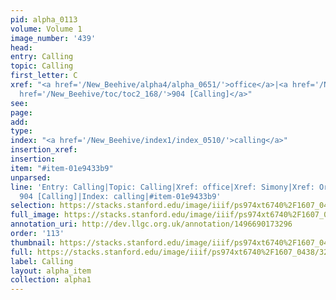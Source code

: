```yaml
---
pid: alpha_0113
volume: Volume 1
image_number: '439'
head: 
entry: Calling
topic: Calling
first_letter: C
xref: "<a href='/New_Beehive/alpha4/alpha_0651/'>office</a>|<a href='/New_Beehive/alpha4/alpha_0867/'>Simony</a>|Ordination|<a
  href='/New_Beehive/toc/toc2_168/'>904 [Calling]</a>"
see: 
page: 
add: 
type: 
index: "<a href='/New_Beehive/index1/index_0510/'>calling</a>"
insertion_xref: 
insertion: 
item: "#item-01e9433b9"
unparsed: 
line: 'Entry: Calling|Topic: Calling|Xref: office|Xref: Simony|Xref: Ordination|Xref:
  904 [Calling]|Index: calling|#item-01e9433b9'
selection: https://stacks.stanford.edu/image/iiif/ps974xt6740%2F1607_0438/321,1235,3146,513/full/0/default.jpg
full_image: https://stacks.stanford.edu/image/iiif/ps974xt6740%2F1607_0438/full/full/0/default.jpg
annotation_uri: http://dev.llgc.org.uk/annotation/1496690173296
order: '113'
thumbnail: https://stacks.stanford.edu/image/iiif/ps974xt6740%2F1607_0438/321,1235,600,180/250,/0/default.jpg
full: https://stacks.stanford.edu/image/iiif/ps974xt6740%2F1607_0438/321,1235,3146,513/full/0/default.jpg
label: Calling
layout: alpha_item
collection: alpha1
---
```

